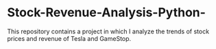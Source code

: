 # Stock-Revenue-Analysis-Python-
This repository contains a project in which I analyze the trends of stock prices and revenue of Tesla and GameStop.
